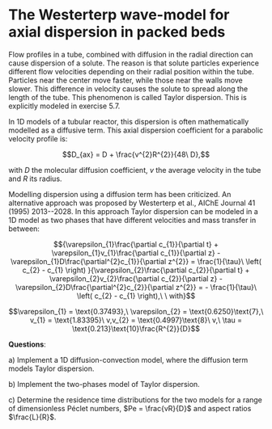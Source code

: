 # The Westerterp wave-model for axial dispersion in packed beds

Flow profiles in a tube, combined with diffusion in the radial direction
can cause dispersion of a solute. The reason is that solute particles
experience different flow velocities depending on their radial position
within the tube. Particles near the center move faster, while those near
the walls move slower. This difference in velocity causes the solute to
spread along the length of the tube. This phenomenon is called Taylor
dispersion. This is explicitly modeled in exercise 5.7.

In 1D models of a tubular reactor, this dispersion is often
mathematically modelled as a diffusive term. This axial dispersion
coefficient for a parabolic velocity profile is:

$$D_{ax} = D + \frac{v^{2}R^{2}}{48\ D},$$

with $D$ the molecular diffusion coefficient, $v$ the average velocity
in the tube and $R$ its radius.

Modelling dispersion using a diffusion term has been criticized. An
alternative approach was proposed by Westerterp et al., AIChE Journal 41
(1995) 2013--2028. In this approach Taylor dispersion can be modeled in
a 1D model as two phases that have different velocities and mass
transfer in between:

$${\varepsilon_{1}\frac{\partial c_{1}}{\partial t} + \varepsilon_{1}v_{1}\frac{\partial c_{1}}{\partial z} - \varepsilon_{1}D\frac{\partial^{2}c_{1}}{\partial z^{2}} = \frac{1}{\tau}\ \left( c_{2} - c_{1} \right)
}{\varepsilon_{2}\frac{\partial c_{2}}{\partial t} + \varepsilon_{2}v_{2}\frac{\partial c_{2}}{\partial z} - \varepsilon_{2}D\frac{\partial^{2}c_{2}}{\partial z^{2}} = - \frac{1}{\tau}\ \left( c_{2} - c_{1} \right),\ \ with}$$

$$\varepsilon_{1} = \text{0.37493},\ \varepsilon_{2} = \text{0.6250}\text{7},\ v_{1} = \text{1.83395}\ v,v_{2} = \text{0.4997}\text{8}\ v,\ \tau = \text{0.213}\text{10}\frac{R^{2}}{D}$$

**Questions**:

a)  Implement a 1D diffusion-convection model, where the diffusion term
    models Taylor dispersion.

b)  Implement the two-phases model of Taylor dispersion.

c)  Determine the residence time distributions for the two models for a
    range of dimensionless Péclet numbers, $Pe = \frac{vR}{D}$ and
    aspect ratios $\frac{L}{R}$.
